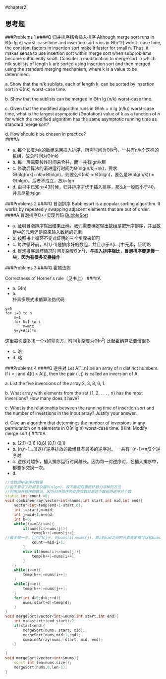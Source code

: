 #chapter2

## 思考题
###Problems 1
####Q 归并排序结合插入排序
Although merge sort runs in Θ(n lg n) worst-case time and insertion sort runs in Θ(n^2) worst- case time, the constant factors in insertion sort make it faster for small n. Thus, it makes sense to use insertion sort within merge sort when subproblems become sufficiently small. Consider a modification to merge sort in which n/k sublists of length k are sorted using insertion sort and then merged using the standard merging mechanism, where k is a value to be determined.

a. Show that the n/k sublists, each of length k, can be sorted by insertion sort in Θ(nk) worst-case time.

b. Show that the sublists can be merged in Θ(n lg (n/k) worst-case time.

c. Given that the modified algorithm runs in Θ(nk + n lg (n/k)) worst-case time, what is the largest asymptotic (Θnotation) value of k as a function of n for which the modified algorithm has the same asymptotic running time as standard merge sort?

d. How should k be chosen in practice?  
####A  
* a. 每个长度为k的数组采用插入排序，所需时间为Θ(k<sup>2</sup>)，一共有n/k个这样的数组，故总时间为Θ(nk)
* b. 每一层需要线性时间来合并，而一共有lgn/k层
* c. 修改后算法的渐进运行时间为Θ(nlg(n/k)+nk)，要求	Θ(nlg(n/k)+nk)=Θ(nlgn)，则要么Θ(nk) = Θ(nlgn)，要么是Θ(nlg(n/k)) = Θ(nlgn)。后者不成立，故k=lgn
* d. 由书中已知n>43时候，归并排序才优于插入排序，那么k一般取小于40，并且尽量为lgn  
  
###Problems 2
####Q 冒泡排序
Bubblesort is a popular sorting algorithm. It works by repeatedly swapping adjacent elements that are out of order.  
####A 
冒泡排序C++实现代码  [BubbleSort](https://github.com/swananan/Wu-Algorithm/blob/master/Data_Structures_and_Algorithms/Sort/bubblesort.h)  
 
* a. 证明冒泡排序输出结果正确，我们需要确定输出数组是按升序排序，并且数组中的元素还是原来输入数组的元素
* b. 按照书上循环不变式证明的三个步骤来即可
* c. 每次循环前，A[1,i-1]是排序好的数组，并且小于A[i...]中元素，证明略
* d. 冒泡排序最坏情况时间复杂度Θ(n<sup>2</sup>)，**与插入排序相比，冒泡排序要更慢一些，因为有很多交换操作**  

###Problems 3
####Q 霍顿法则

Correctness of Horner's rule（见书上）
####A 

* a. Θ(n)
* b.    
朴素多项式求值算法伪代码

```  
y=0
for i=0 to n
	m=1
	for k=1 to i
		m=m*x
	y=y+A[i]*m
```  
这里每次要多求一个x的幂次方，时间复杂度为Θ(n<sup>2</sup>) 比起霍纳算法要慢很多

* c. 略
* d. 略  

###Problems 4
####Q 逆序对 
Let A[1..n] be an array of n distinct numbers. If i < j and A[i] > A[j], then the pair (i, j) is called an inversion of A.

a. List the five inversions of the array 2, 3, 8, 6, 1.

b. What array with elements from the set {1, 2, . . . , n} has the most inversions? How many does it have?

c. What is the relationship between the running time of insertion sort and the number of inversions in the input array? Justify your answer.

d. Give an algorithm that determines the number of inversions in any permutation on n elements in Θ(n lg n) worst-case time. (Hint: Modify merge sort.)
####A 
* a. (2,1) (3,1) (8,6) (8,1) (8,1)
* b. (n,n-1,...1)这样逆序排放的数组具有最多的逆序对。 一共有（n-1)*n/2个逆序对
* c. 逆序对越多，插入排序运行时间越长。因为每一对逆序对，在插入排序中，都要多交换一次。
* d.   

```cpp
//求数组中逆序对数量
//由于要求了时间复杂度Θ(nlgn)，故不能用双重循环暴力求解的方法
//利用归并排序的算法，因为归并排序的交换次数就是这个数组的逆序对个数
static int count =0;
void combineArray(vector<int>&nums,int start,int mid,int end){
    vector<int>temp(end+1-start,0);
    int i=start,m=mid;
    int j=mid+1,n=end;
    int k=0;
    while(i<=m&&j<=n){
        if(nums[i]>nums[j]){
            temp[k++]=nums[j++];
//最关键一步，i注定比j小，则nums[i]>nums[j]，那i到mid之间的元素肯定都可以和nums[j]形成逆序对
            count+=mid-i+1;
        }
        else if(nums[i]<=nums[j]){
            temp[k++]=nums[i++];
        }
    }
    while(i<=m){
        temp[k++]=nums[i++];
    }
    while(j<=n){
        temp[k++]=nums[j++];
    }
    for(int d=0;d<k;++d){
        nums[start+d]=temp[d];
    }
}
void mergeSort(vector<int>&nums,int start,int end){
    int mid=start+(end-start)/2;
    if(start<end){
        mergeSort(nums, start, mid);
        mergeSort(nums,mid+1,end);
        combineArray(nums, start, mid, end);
    }
    
}
void mergeSort(vector<int>&nums){
    const int len=nums.size();
    mergeSort(nums,0,len-1);
}
```